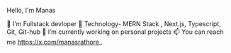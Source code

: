  Hello, I'm Manas
 
👀 I'm Fullstack devloper
🌱 Technology- MERN Stack , Next.js, Typescript, Git, Git-hub
🔭 I’m currently working on personal projects
📫 You can reach me https://x.com/manasrathore_

